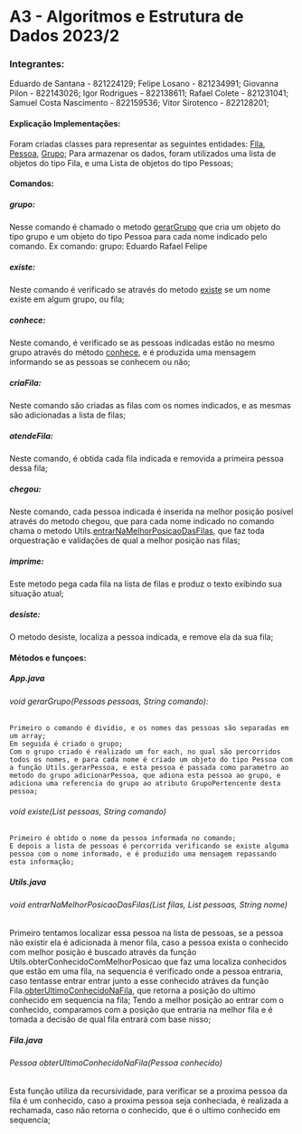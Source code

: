 # A3 - Algoritmos e Estrutura de Dados 2023/2
### Integrantes:
Eduardo de Santana - 821224129;
Felipe Losano - 821234991;
Giovanna Pilon - 822143026;
Igor Rodrigues - 822138611;
Rafael Colete - 821231041;
Samuel Costa Nascimento - 822159536;
Vitor Sirotenco - 822128201;

#### Explicação Implementações:
Foram criadas classes para representar as seguintes entidades: [Fila](src/main/Fila.java#), [Pessoa](src/main/Fila.java), [Grupo](src/main/Pessoa.java);
Para armazenar os dados, foram utilizados uma lista de objetos do tipo Fila, e uma Lista de objetos do tipo Pessoas;

#### Comandos:
##### grupo:
Nesse comando é chamado o metodo [gerarGrupo](#void-gerargrupopessoas-pessoas-string-comando) que cria um objeto do  tipo grupo e um objeto do tipo Pessoa para cada nome indicado pelo comando.
Ex comando:
grupo: Eduardo Rafael Felipe

##### existe:

Neste comando é verificado se através do metodo [existe](#void-existelistpessoa-pessoas-string-comando) se um nome existe em algum grupo, ou fila;

##### conhece:
Neste comando, é verificado se as pessoas indicadas estão no mesmo grupo através do método [conhece](#void-conhecelistpessoa-pessoas-string-comando), e é produzida uma mensagem informando se as pessoas se conhecem ou não;
##### criaFila:
Neste comando são criadas as filas com os nomes indicados, e as mesmas são adicionadas a lista de filas;

##### atendeFila:
Neste comando, é obtida cada fila indicada e removida a primeira pessoa dessa fila;

##### chegou:
Neste comando, cada pessoa indicada é inserida na melhor posição posivel através do metodo chegou, que para cada nome indicado no comando chama o metodo Utils.[entrarNaMelhorPosicaoDasFilas](void-entrarnamelhorposicaodasfilaslistfila-filas-listpessoa-pessoas-string-nome), que faz toda orquestração e validações de qual a melhor posição nas filas;

##### imprime:
Este metodo pega cada fila na lista de filas e produz o texto exibindo sua situação atual;
##### desiste:
O metodo desiste, localiza a pessoa indicada, e remove ela da sua fila;

#### Métodos e funçoes:

##### App.java
###### void gerarGrupo(Pessoas pessoas, String comando):
    Primeiro o comando é dividio, e os nomes das pessoas são separadas em um array;
    Em seguida é criado o grupo;
    Com o grupo criado é realizado um for each, no qual são percorridos todos os nomes, e para cada nome é criado um objeto do tipo Pessoa com a função Utils.gerarPessoa, e esta pessoa é passada como parametro ao metodo do grupo adicionarPessoa, que adiona esta pessoa ao grupo, e adiciona uma referencia do grupo ao atributo GrupoPertencente desta pessoa;
    
###### void existe(List<Pessoa> pessoas, String comando)
    Primeiro é obtido o nome da pessoa informada no comando;
    E depois a lista de pessoas é percorrida verificando se existe alguma pessoa com o nome informado, e é produzido uma mensagem repassando esta informação;
    

##### Utils.java
###### void entrarNaMelhorPosicaoDasFilas(List<Fila> filas, List<Pessoa> pessoas, String nome)
Primeiro tentamos localizar essa pessoa na lista de pessoas, se a pessoa não existir ela é adicionada à menor fila,
caso a pessoa exista o conhecido com melhor posição é buscado através da função Utils.obterConhecidoComMelhorPosicao que faz uma localiza conhecidos que estão em uma fila, na sequencia é verificado onde a pessoa entraria, caso tentasse entrar entrar junto a esse conhecido atráves da função Fila.[obterUltimoConhecidoNaFila](#pessoa-obterultimoconhecidonafila-pessoa-conhecido), que retorna a posição do ultimo conhecido em sequencia na fila;
Tendo a melhor posição ao entrar com o conhecido, comparamos com a posição que entraria na melhor fila e é tomada a decisão de qual fila entrará com base nisso;

##### Fila.java
###### Pessoa obterUltimoConhecidoNaFila(Pessoa conhecido)
Esta função utiliza da recursividade, para verificar se a proxima pessoa da fila é um conhecido, caso a proxima pessoa seja conheciada, é realizada a rechamada, caso não retorna o conhecido, que é o ultimo conhecido em sequencia;

   
